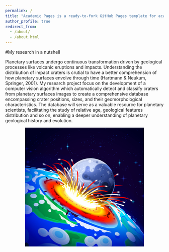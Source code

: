 ```yaml
---
permalink: /
title: "Academic Pages is a ready-to-fork GitHub Pages template for academic personal websites"
author_profile: true
redirect_from: 
  - /about/
  - /about.html
---
```


#My research in a nutshell

Planetary surfaces undergo continuous transformation
driven by geological processes like volcanic eruptions and
impacts. Understanding the distribution of impact craters is
crutial to have a better comprehension of how planetary
surfaces envolve through time (Hartmann & Neukum,
Springer, 2001). My research project focus on the development of a
computer vision algorithm which automatically detect and
classify craters from planetary surfaces images to create a
comprehensive database encompassing crater positions, sizes,
and their geomorphological characteristics. The database will serve as a valuable
resource for planetary scientists, facilitating the study of
relative age, geological features distribution and so on,
enabling a deeper understanding of planetary geological
history and evolution.

<p align="center">
<img src="/images/meteor.jpeg" alt="drawing" width="75%" class="center"/>
</p>

